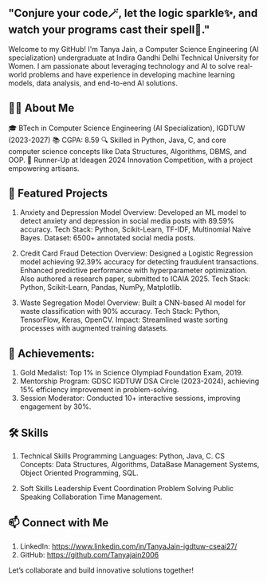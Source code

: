 ## "Conjure your code🪄, let the logic sparkle✨, and watch your programs cast their spell🔮."

Welcome to my GitHub! I'm Tanya Jain, a Computer Science Engineering (AI specialization) undergraduate at Indira Gandhi Delhi Technical University for Women. I am passionate about leveraging technology and AI to solve real-world problems and have experience in developing machine learning models, data analysis, and end-to-end AI solutions.

## 👩‍💻 About Me
  🎓 BTech in Computer Science Engineering (AI Specialization), IGDTUW (2023-2027)
  📚 CGPA: 8.59
  🔍 Skilled in Python, Java, C, and core computer science concepts like Data Structures, Algorithms, DBMS, and OOP.
  🏅 Runner-Up at Ideagen 2024 Innovation Competition, with a project empowering artisans.

## 🚀 Featured Projects
1. Anxiety and Depression Model
  Overview: Developed an ML model to detect anxiety and depression in social media posts with 89.59% accuracy.
  Tech Stack: Python, Scikit-Learn, TF-IDF, Multinomial Naive Bayes.
  Dataset: 6500+ annotated social media posts.

2. Credit Card Fraud Detection
  Overview: Designed a Logistic Regression model achieving 92.39% accuracy for detecting fraudulent transactions.
  Enhanced predictive performance with hyperparameter optimization. Also authored a research paper, submitted to ICAIA 2025.
  Tech Stack: Python, Scikit-Learn, Pandas, NumPy, Matplotlib.

3. Waste Segregation Model
  Overview: Built a CNN-based AI model for waste classification with 90% accuracy.
  Tech Stack: Python, TensorFlow, Keras, OpenCV.
  Impact: Streamlined waste sorting processes with augmented training datasets.

## 🌟 Achievements:
1. Gold Medalist: Top 1% in Science Olympiad Foundation Exam, 2019.
2. Mentorship Program: GDSC IGDTUW DSA Circle (2023-2024), achieving 15% efficiency improvement in problem-solving.
3. Session Moderator: Conducted 10+ interactive sessions, improving engagement by 30%.

## 🛠️ Skills
1. Technical Skills
  Programming Languages: Python, Java, C.
  CS Concepts: Data Structures, Algorithms, DataBase Management Systems, Object Oriented Programming, SQL.

2. Soft Skills
  Leadership
  Event Coordination
  Problem Solving
  Public Speaking
  Collaboration
  Time Management.

## 📫 Connect with Me
1. LinkedIn: https://www.linkedin.com/in/TanyaJain-igdtuw-cseai27/
2. GitHub: https://github.com/Tanyajain2006

Let’s collaborate and build innovative solutions together!
